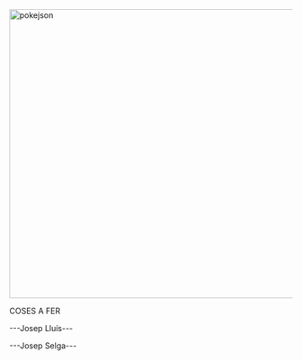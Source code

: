 <img width="515" alt="pokejson" src="https://user-images.githubusercontent.com/6912140/49163881-5848a080-f32e-11e8-94ec-122c33592dd4.PNG">


COSES A FER

---Josep Lluís---


---Josep Selga---
